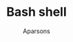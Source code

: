 ---
layout: post
repolink: "https://github.com/aparsons/Veracode"
title: "Bash shell"
description: "Bash script for scanning a directory of code with the Veracode platform."
author: "Aparsons"
author-link: "https://github.com/aparsons/"
content-type: "other_integrations"
repo: "github"
repo_title: "Bash shell"
---